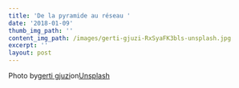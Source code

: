 ```yaml
---
title: 'De la pyramide au réseau '
date: '2018-01-09'
thumb_img_path: ''
content_img_path: /images/gerti-gjuzi-RxSyaFK3bls-unsplash.jpg
excerpt: ''
layout: post
---
```







Photo by[gerti gjuzi](https://unsplash.com/@angyo8onshi?utm_source=unsplash&utm_medium=referral&utm_content=creditCopyText)on[Unsplash](https://unsplash.com/s/photos/pyramide-network?utm_source=unsplash&utm_medium=referral&utm_content=creditCopyText)
